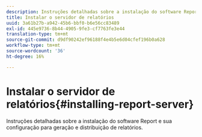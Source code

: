 ```yaml
---
description: Instruções detalhadas sobre a instalação do software Report e sua configuração para geração e distribuição de relatórios.
title: Instalar o servidor de relatórios
uuid: 3a61b27b-a942-45b6-bbf0-b6e56cc83489
exl-id: 445e9736-8b44-4905-9fe3-cf7763fe3e44
translation-type: tm+mt
source-git-commit: d9df90242ef96188f4e4b5e6d04cfef196b0a628
workflow-type: tm+mt
source-wordcount: '36'
ht-degree: 16%

---
```


# Instalar o servidor de relatórios{#installing-report-server}

Instruções detalhadas sobre a instalação do software Report e sua configuração para geração e distribuição de relatórios.
